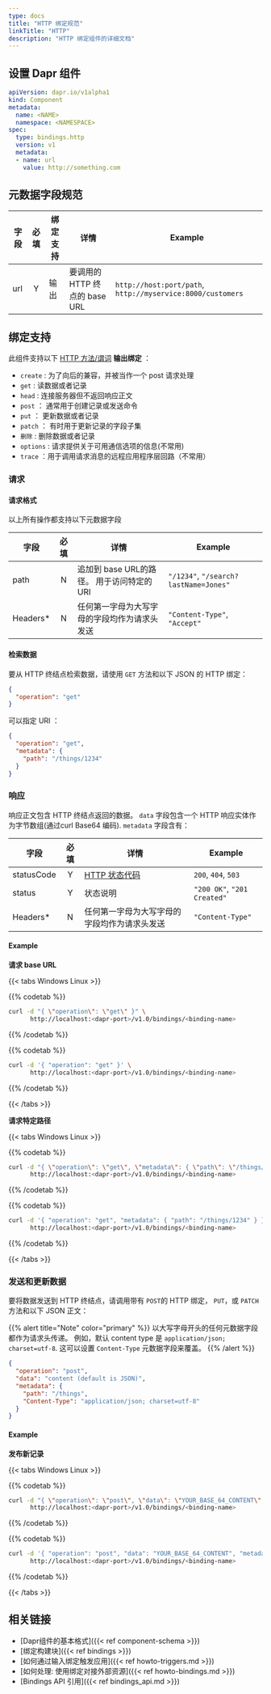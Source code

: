```yaml
---
type: docs
title: "HTTP 绑定规范"
linkTitle: "HTTP"
description: "HTTP 绑定组件的详细文档"
---
```


## 设置 Dapr 组件

```yaml
apiVersion: dapr.io/v1alpha1
kind: Component
metadata:
  name: <NAME>
  namespace: <NAMESPACE>
spec:
  type: bindings.http
  version: v1
  metadata:
  - name: url
    value: http://something.com
```

## 元数据字段规范

| 字段  | 必填 | 绑定支持 | 详情                     | Example                                                    |
| --- |:--:| ---- | ---------------------- | ---------------------------------------------------------- |
| url | Y  | 输出   | 要调用的 HTTP 终点的 base URL | `http://host:port/path`, `http://myservice:8000/customers` |

## 绑定支持

此组件支持以下 [HTTP 方法/谓词](https://www.w3.org/Protocols/rfc2616/rfc2616-sec9.html) **输出绑定** ：

- `create` : 为了向后的兼容，并被当作一个 post 请求处理
- `get` : 读数据或者记录
- `head` : 连接服务器但不返回响应正文
- `post` ： 通常用于创建记录或发送命令
- `put` ： 更新数据或者记录
- `patch` ： 有时用于更新记录的字段子集
- `删除` : 删除数据或者记录
- `options` : 请求提供关于可用通信选项的信息(不常用)
- `trace` ：用于调用请求消息的远程应用程序层回路（不常用）

### 请求

#### 请求格式

以上所有操作都支持以下元数据字段

| 字段       | 必填 | 详情                          | Example                               |
| -------- |:--:| --------------------------- | ------------------------------------- |
| path     | N  | 追加到 base URL的路径。 用于访问特定的URI | `"/1234"`, `"/search?lastName=Jones"` |
| Headers* | N  | 任何第一字母为大写字母的字段均作为请求头发送      | `"Content-Type"`, `"Accept"`          |

#### 检索数据

要从 HTTP 终结点检索数据，请使用 `GET` 方法和以下 JSON 的 HTTP 绑定：

```json
{
  "operation": "get"
}
```

可以指定 URI ：

```json
{
  "operation": "get",
  "metadata": {
    "path": "/things/1234"
  }
}
```

### 响应

响应正文包含 HTTP 终结点返回的数据。  `data` 字段包含一个 HTTP 响应实体作为字节数组(通过curl Base64 编码). `metadata` 字段含有：

| 字段         | 必填 | 详情                                                                   | Example                     |
| ---------- |:--:| -------------------------------------------------------------------- | --------------------------- |
| statusCode | Y  | [HTTP 状态代码](https://www.w3.org/Protocols/rfc2616/rfc2616-sec10.html) | `200`, `404`, `503`         |
| status     | Y  | 状态说明                                                                 | `"200 OK"`, `"201 Created"` |
| Headers*   | N  | 任何第一字母为大写字母的字段均作为请求头发送                                               | `"Content-Type"`            |

#### Example

**请求 base URL**

{{< tabs Windows Linux >}}

{{% codetab %}}
```bash
curl -d "{ \"operation\": \"get\" }" \
      http://localhost:<dapr-port>/v1.0/bindings/<binding-name>
```
{{% /codetab %}}

{{% codetab %}}
```bash
curl -d '{ "operation": "get" }' \
      http://localhost:<dapr-port>/v1.0/bindings/<binding-name>
```
{{% /codetab %}}

{{< /tabs >}}

**请求特定路径**

{{< tabs Windows Linux >}}

{{% codetab %}}
```bash
curl -d "{ \"operation\": \"get\", \"metadata\": { \"path\": \"/things/1234\" } }" \
      http://localhost:<dapr-port>/v1.0/bindings/<binding-name>
```
{{% /codetab %}}

{{% codetab %}}
```bash
curl -d '{ "operation": "get", "metadata": { "path": "/things/1234" } }' \
      http://localhost:<dapr-port>/v1.0/bindings/<binding-name>
```
{{% /codetab %}}

{{< /tabs >}}

### 发送和更新数据

要将数据发送到 HTTP 终结点，请调用带有 `POST`的 HTTP 绑定， `PUT`，或 `PATCH` 方法和以下 JSON 正文：

{{% alert title="Note" color="primary" %}}
以大写字母开头的任何元数据字段都作为请求头传递。 例如，默认 content type 是 `application/json; charset=utf-8`. 这可以设置 `Content-Type` 元数据字段来覆盖。
{{% /alert %}}

```json
{
  "operation": "post",
  "data": "content (default is JSON)",
  "metadata": {
    "path": "/things",
    "Content-Type": "application/json; charset=utf-8"
  }
}
```

#### Example

**发布新记录**

{{< tabs Windows Linux >}}

{{% codetab %}}
```bash
curl -d "{ \"operation\": \"post\", \"data\": \"YOUR_BASE_64_CONTENT\", \"metadata\": { \"path\": \"/things\" } }" \
      http://localhost:<dapr-port>/v1.0/bindings/<binding-name>
```
{{% /codetab %}}

{{% codetab %}}
```bash
curl -d '{ "operation": "post", "data": "YOUR_BASE_64_CONTENT", "metadata": { "path": "/things" } }' \
      http://localhost:<dapr-port>/v1.0/bindings/<binding-name>
```
{{% /codetab %}}

{{< /tabs >}}

## 相关链接

- [Dapr组件的基本格式]({{< ref component-schema >}})
- [绑定构建块]({{< ref bindings >}})
- [如何通过输入绑定触发应用]({{< ref howto-triggers.md >}})
- [如何处理: 使用绑定对接外部资源]({{< ref howto-bindings.md >}})
- [Bindings API 引用]({{< ref bindings_api.md >}})
